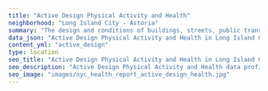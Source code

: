 ```yaml
---
title: "Active Design Physical Activity and Health"
neighborhood: "Long Island City - Astoria"
summary: "The design and conditions of buildings, streets, public transportation and parks influence physical activity, use of active transportation and other healthy behavior. A neighborhood's features can also impact the safety of its residents."
data_json: "Active Design Physical Activity and Health in Long Island City - Astoria"
content_yml: "active_design"
type: location
seo_title: "Active Design Physical Activity and Health in Long Island City - Astoria"
seo_description: "Active Design Physical Activity and Health data profile for the Long Island City - Astoria neighborhood of NYC."
seo_image: "images/nyc_health_report_active_design_health.jpg"
---
```

